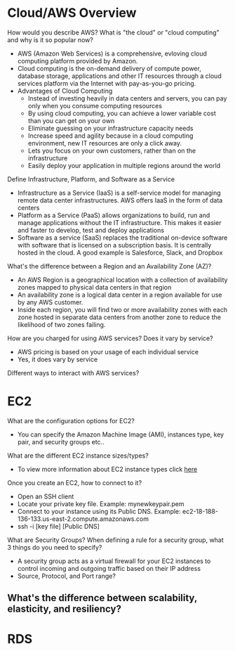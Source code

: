 # Cloud/AWS Overview

How would you describe AWS? What is "the cloud" or "cloud computing" and why is it so popular now?
- AWS (Amazon Web Services) is a comprehensive, evloving cloud computing platform provided by Amazon.
- Cloud computing is the on-demand delivery of compute power, database storage, applications and other IT resources through a cloud services platform via the Internet with pay-as-you-go pricing.
- Advantages of Cloud Computing
	- Instead of investing heavily in data centers and servers, you can pay only when you consume computing resources
	- By using cloud computing, you can achieve a lower variable cost than you can get on your own
	- Eliminate guessing on your infrastructure capacity needs
	- Increase speed and agility because in a cloud computing environment, new IT resources are only a click away.
	- Lets you focus on your own customers, rather than on the infrastructure
	- Easily deploy your application in multiple regions around the world

Define Infrastructure, Platform, and Software as a Service
- Infrastructure as a Service (IaaS) is a self-service model for managing remote data center infrastructures. AWS offers IaaS in the form of data centers
- Platform as a Service (PaaS) allows organizations to build, run and manage applications without the IT infrastructure. This makes it easier and faster to develop, test and deploy applications
- Software as a service (SaaS) replaces the traditional on-device software with software that is licensed on a subscription basis. It is centrally hosted in the cloud. A good example is Salesforce, Slack, and Dropbox

What's the difference between a Region and an Availability Zone (AZ)?
- An AWS Region is a geographical location with a collection of availability zones mapped to physical data centers in that region
- An availability zone is a logical data center in a region available for use by any AWS customer.
- Inside each region, you will find two or more availability zones with each zone hosted in separate data centers from another zone to reduce the likelihood of two zones failing.

How are you charged for using AWS services? Does it vary by service?
 - AWS pricing is based on your usage of each individual service
 - Yes, it does vary by service

Different ways to interact with AWS services?

# EC2

What are the configuration options for EC2?
- You can specify the Amazon Machine Image (AMI), instances type, key pair, and security groups etc..

What are the different EC2 instance sizes/types?
- To view more information about EC2 instance types click [here](https://aws.amazon.com/ec2/instance-types/?trk=36c6da98-7b20-48fa-8225-4784bced9843&sc_channel=ps&sc_campaign=acquisition&sc_medium=ACQ-P|PS-GO|Brand|Desktop|SU|Compute|EC2|US|EN|Text&s_kwcid=AL!4422!3!536392622533!e!!g!!ec2%20instance%20types&ef_id=CjwKCAjwoduRBhA4EiwACL5RP2UecZyKzvMTb8KVVzP0i3tFQkjPd0hhF2DMmGmAcaNblyhReh7N_xoCt-gQAvD_BwE:G:s&s_kwcid=AL!4422!3!536392622533!e!!g!!ec2%20instance%20types)

Once you create an EC2, how to connect to it?
- Open an SSH client
- Locate your private key file. Example: mynewkeypair.pem
- Connect to your instance using its Public DNS. Example: ec2-18-188-136-133.us-east-2.compute.amazonaws.com
- ssh -i [key file] [Public DNS]

What are Security Groups? When defining a rule for a security group, what 3 things do you need to specify?
- A security group acts as a virtual firewall for your EC2 instances to control incoming and outgoing traffic based on their IP address
- Source, Protocol, and Port range?

What's the difference between scalability, elasticity, and resiliency?
- 


# RDS
